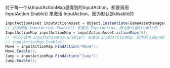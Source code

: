 对于每一个从InputActionMap里得到的InputAction，都要调用 InputAction.Enable() 来激活 InputAction，因为默认是disable的

```csharp
InputActionAsset inputActionAsset = Object.Instantiate(GameAssetManager.LoadInputAction("Input/PlayerInput.inputactions"));
// 必须调用 InputAction.Enable() 来激活 InputAction，因为默认是disable的
InputActionMap inputActionMap = inputActionAsset.actionMaps[0];
// 可以不调用 InputActionMap.Enable() 来激活 InputActionMap，因为默认是enable的
// inputActionMap.Enable();
Move = inputActionMap.FindAction("Move");
Move.Enable();
Jump = inputActionMap.FindAction("Jump");
Jump.Enable();
```


